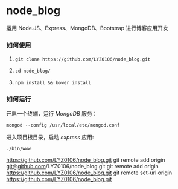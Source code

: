 # node_blog
运用 Node.JS、Express、MongoDB、Bootstrap 进行博客应用开发


### 如何使用

1. `git clone https://github.com/LYZ0106/node_blog.git`

2. `cd node_blog/`

3. `npm install && bower install`

### 如何运行
开启一个终端，运行 _MongoDB_ 服务：

	mongod --config /usr/local/etc/mongod.conf

进入项目根目录，启动 _express_ 应用:

    ./bin/www


https://github.com/LYZ0106/node_blog.git
git remote add origin git@github.com/LYZ0106/node_blog.git
git remote add origin https://github.com/LYZ0106/node_blog.git
git remote set-url origin https://github.com/LYZ0106/node_blog.git